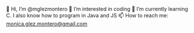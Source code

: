 👋 Hi, I’m @mglezmontero
👀 I’m interested in coding
🌱 I’m currently learning C. I also know how to program in Java and JS
📫 How to reach me: monica.glez.montero@gmail.com

<!---
mglezmontero/mglezmontero is a ✨ special ✨ repository because its `README.md` (this file) appears on your GitHub profile.
You can click the Preview link to take a look at your changes.
--->
